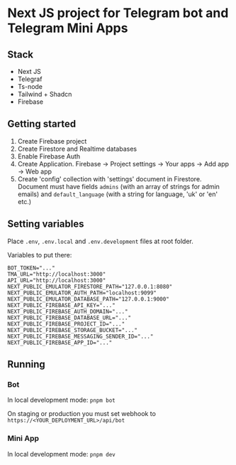 # Next JS project for Telegram bot and Telegram Mini Apps

## Stack
- Next JS  
- Telegraf
- Ts-node
- Tailwind + Shadcn
- Firebase

## Getting started
1) Create Firebase project
2) Create Firestore and Realtime databases
3) Enable Firebase Auth
4) Create Application. Firebase -> Project settings -> Your apps -> Add app -> Web app
5) Create 'config' collection with 'settings' document in Firestore. Document must have fields `admins` (with an array of strings for admin emails) and `default_language` (with a string for language, 'uk' or 'en' etc.)

## Setting variables
Place `.env`, `.env.local` and `.env.development` files at root folder.

Variables to put there:
```
BOT_TOKEN="..."
TMA_URL="http://localhost:3000"
API_URL="http://localhost:3000"
NEXT_PUBLIC_EMULATOR_FIRESTORE_PATH="127.0.0.1:8080"
NEXT_PUBLIC_EMULATOR_AUTH_PATH="localhost:9099"
NEXT_PUBLIC_EMULATOR_DATABASE_PATH="127.0.0.1:9000"
NEXT_PUBLIC_FIREBASE_API_KEY="..."
NEXT_PUBLIC_FIREBASE_AUTH_DOMAIN="..."
NEXT_PUBLIC_FIREBASE_DATABASE_URL="..."
NEXT_PUBLIC_FIREBASE_PROJECT_ID="..."
NEXT_PUBLIC_FIREBASE_STORAGE_BUCKET="..."
NEXT_PUBLIC_FIREBASE_MESSAGING_SENDER_ID="..."
NEXT_PUBLIC_FIREBASE_APP_ID="..."
```

## Running

### Bot
In local development mode:
`pnpm bot`

On staging or production you must set webhook to
`https://<YOUR_DEPLOYMENT_URL>/api/bot`

### Mini App
In local development mode:
`pnpm dev`
